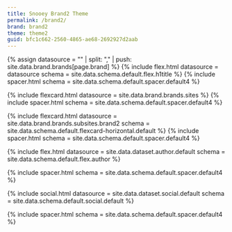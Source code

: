 ```yaml
---
title: Snooey Brand2 Theme
permalink: /brand2/
brand: brand2
theme: theme2
guid: bfc1c662-2560-4865-ae68-2692927d2aab
---
```


<!--v1.2.130 pages/home/home.md-->

<!-- title -->
<!-- trick to create array and then add to the array-->
{% assign datasource = "" | split: "," | push: site.data.brand.brands[page.brand] %}
{% include flex.html datasource = datasource schema = site.data.schema.default.flex.h1title  %}
{% include spacer.html schema = site.data.schema.default.spacer.default4 %}

<!-- feature -->
{% include flexcard.html datasource = site.data.brand.brands.sites %}
{% include spacer.html schema = site.data.schema.default.spacer.default4 %}

<!-- BUG! feature2 -->
{% include flexcard.html datasource = site.data.brand.brands.subsites.brand2 schema = site.data.schema.default.flexcard-horizontal.default %}
{% include spacer.html schema = site.data.schema.default.spacer.default4 %}

<!-- author -->
{% include flex.html datasource = site.data.dataset.author.default schema = site.data.schema.default.flex.author %}

{% include spacer.html schema = site.data.schema.default.spacer.default4 %}
<!-- social -->
{% include social.html datasource = site.data.dataset.social.default schema = site.data.schema.default.social.default %}

{% include spacer.html schema = site.data.schema.default.spacer.default4 %}